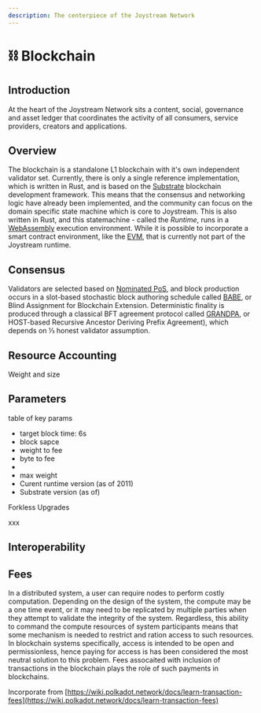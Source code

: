 ```yaml
---
description: The centerpiece of the Joystream Network
---
```


# ⛓ Blockchain

## Introduction

At the heart of the Joystream Network sits a content, social, governance and asset ledger that coordinates the activity of all consumers, service providers, creators and applications.

## Overview

The blockchain is a standalone L1 blockchain with it's own independent validator set. Currently, there is only a single reference implementation, which is written in Rust, and is based on the [Substrate](https://docs.substrate.io/) blockchain development framework. This means that the consensus and networking logic have already been implemented, and the community can focus on the domain specific state machine which is core to Joystream. This is also written in Rust, and this statemachine - called the _Runtime_, runs in a [WebAssembly](https://en.wikipedia.org/wiki/WebAssembly) execution environment. While it is possible to incorporate a smart contract environment, like the [EVM](https://substrate-developer-hub.github.io/docs/en/knowledgebase/smart-contracts/evm-pallet), that is currently not part of the Joystream runtime.

## Consensus

Validators are selected based on [Nominated PoS](https://arxiv.org/abs/2004.12990), and block production occurs in a slot-based stochastic block authoring schedule called [BABE](https://research.web3.foundation/en/latest/polkadot/block-production/Babe.html), or Blind Assignment for Blockchain Extension. Deterministic finality is produced through a classical BFT agreement protocol called [GRANDPA](https://arxiv.org/abs/2007.01560), or HOST-based Recursive Ancestor Deriving Prefix Agreement), which depends on ⅓ honest validator assumption.

## Resource Accounting

Weight and size



## Parameters

table of key params

* target block time: 6s
* block sapce
* weight to fee
* byte to fee
*
* max weight
* Curent runtime version (as of 2011)
* Substrate version (as of)



Forkless Upgrades

xxx

## Interoperability

## Fees

In a distributed system, a user can require nodes to perform costly computation. Depending on the design of the system, the compute may be a one time event, or it may need to be replicated by multiple parties when they attempt to validate the integrity of the system. Regardless, this ability to command the compute resources of system participants means that some mechanism is needed to restrict and ration access to such resources. In blockchain systems specifically, access is intended to be open and permissionless, hence paying for access is has been considered the most neutral solution to this problem. Fees assocaited with inclusion of transactions in the blockchain plays the role of such payments in blockchains.





Incorporate from [https://wiki.polkadot.network/docs/learn-transaction-fees](https://wiki.polkadot.network/docs/learn-transaction-fees)
